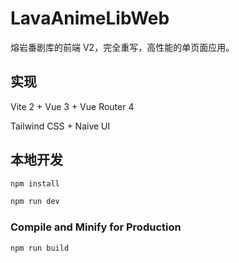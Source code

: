 # LavaAnimeLibWeb

熔岩番剧库的前端 V2，完全重写，高性能的单页面应用。

## 实现

Vite 2 + Vue 3 + Vue Router 4

Tailwind CSS + Naive UI

## 本地开发

```sh
npm install
```


```sh
npm run dev
```

### Compile and Minify for Production

```sh
npm run build
```
